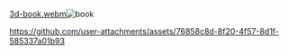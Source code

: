 [3d-book.webm](https://github.com/user-attachments/assets/4e65e764-0288-4e64-8f98-9b1f85379bf6)![book](https://github.com/user-attachments/assets/68e166db-7a00-4a80-8d11-d2195d7a4c7f)



https://github.com/user-attachments/assets/76858c8d-8f20-4f57-8d1f-585337a01b93

